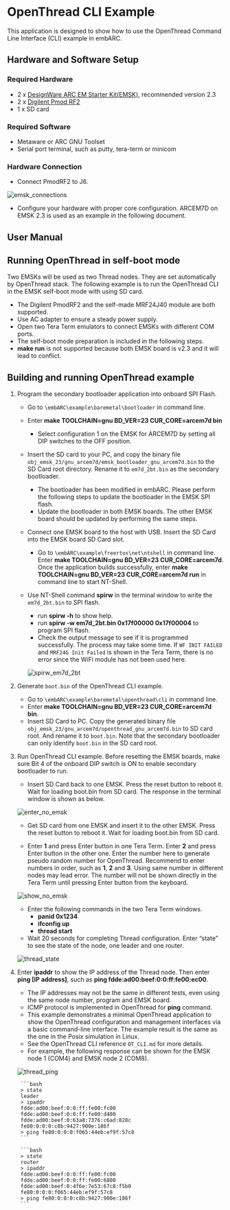 # OpenThread CLI Example

This application is designed to show how to use the OpenThread Command Line Interface (CLI) example in embARC.

## Hardware and Software Setup
### Required Hardware
- 2 x [DesignWare ARC EM Starter Kit(EMSK)][1], recommended version 2.3
- 2 x [Digilent Pmod RF2][2]
- 1 x SD card

### Required Software
- Metaware or ARC GNU Toolset
- Serial port terminal, such as putty, tera-term or minicom

### Hardware Connection
- Connect PmodRF2 to J6.

![emsk_connections][30]

- Configure your hardware with proper core configuration. ARCEM7D on EMSK 2.3 is used as an example in the following document.

## User Manual
## Running OpenThread in self-boot mode
Two EMSKs will be used as two Thread nodes. They are set automatically by OpenThread stack. The following example is to run the OpenThread CLI in the EMSK self-boot mode with using SD card.

- The Digilent PmodRF2 and the self-made MRF24J40 module are both supported.
- Use AC adapter to ensure a steady power supply.
- Open two Tera Term emulators to connect EMSKs with different COM ports.
- The self-boot mode preparation is included in the following steps.
- **make run** is not supported because both EMSK board is v2.3 and it will lead to conflict.

## Building and running OpenThread example

1. Program the secondary bootloader application into onboard SPI Flash.
    - Go to `\embARC\example\baremetal\bootloader` in command line.
    - Enter **make TOOLCHAIN=gnu BD_VER=23 CUR_CORE=arcem7d bin**
        - Select configuration 1 on the EMSK for ARCEM7D by setting all DIP switches to the OFF position.
    - Insert the SD card to your PC, and copy the binary file `obj_emsk_23/gnu_arcem7d/emsk_bootloader_gnu_arcem7d.bin` to the SD Card root directory.  Rename it to `em7d_2bt.bin` as the secondary bootloader.
        - The bootloader has been modified in embARC. Please perform the following steps to update the bootloader in the EMSK SPI flash.
        - Update the bootloader in both EMSK boards. The other EMSK board should be updated by performing the same steps.
    - Connect one EMSK board to the host with USB. Insert the SD Card into the EMSK board SD Card slot.
        - Go to `\embARC\example\freertos\net\ntshell` in command line. Enter **make TOOLCHAIN=gnu BD_VER=23 CUR_CORE=arcem7d**. Once the application builds successfully, enter **make TOOLCHAIN=gnu BD_VER=23 CUR_CORE=arcem7d run** in command line to start NT-Shell.
    - Use NT-Shell command **spirw** in the terminal window to write the `em7d_2bt.bin` to SPI flash.
        - run **spirw -h** to show help.
        - run **spirw -w em7d_2bt.bin 0x17f00000 0x17f00004** to program SPI flash.
        - Check the output message to see if it is programmed successfully. The process may take some time. If `WF INIT FAILED` and `MRF24G Init Failed` is shown in the Tera Term, there is no error since the WiFi module has not been used here.
        
        ![spirw_em7d_2bt][31]

1. Generate `boot.bin` of the OpenThread CLI example.
    - Go to `\embARC\example\baremetal\openthread\cli` in command line.
    - Enter **make TOOLCHAIN=gnu BD_VER=23 CUR_CORE=arcem7d bin**.
    - Insert SD Card to PC. Copy the generated binary file `obj_emsk_23/gnu_arcem7d/openthread_gnu_arcem7d.bin` to SD card root. And rename it to `boot.bin`. Note that the secondary bootloader can only identify `boot.bin` in the SD card root.

1. Run OpenThread CLI example. Before resetting the EMSK boards, make sure Bit 4 of the onboard DIP switch is ON to enable secondary bootloader to run.
    - Insert SD Card back to one EMSK. Press the reset button to reboot it. Wait for loading boot.bin from SD card. The response in the terminal window is shown as below.
    
    ![enter_no_emsk][32]
    
    - Get SD card from one EMSK and insert it to the other EMSK. Press the reset button to reboot it. Wait for loading boot.bin from SD card.
    
    - Enter **1** and press Enter button in one Tera Term. Enter **2** and press Enter button in the other one. Enter the number here to generate pseudo random number for OpenThread. Recommend to enter numbers in order, such as **1**, **2** and **3**. Using same number in different nodes may lead error. The number will not be shown directly in the Tera Term until pressing Enter button from the keyboard.
    
    ![show_no_emsk][33]
    
    - Enter the following commands in the two Tera Term windows.
        - **panid 0x1234**
        - **ifconfig up**
        - **thread start**
    - Wait 20 seconds for completing Thread configuration. Enter “state” to see the state of the node, one leader and one router.
    
    ![thread_state][34]

1. Enter **ipaddr** to show the IP address of the Thread node. Then enter **ping [IP address]**, such as **ping fdde:ad00:beef:0:0:ff:fe00:ec00**.
    - The IP addresses may not be the same in different tests, even using the same node number, program and EMSK board.
    - ICMP protocol is implemented in OpenThread for **ping** command.
    - This example demonstrates a minimal OpenThread application to show the OpenThread configuration and management interfaces via a basic command-line interface. The example result is the same as the one in the Posix simulation in Linux.
    - See the OpenThread CLI reference `OT_CLI.md` for more details.
    - For example, the following response can be shown for the EMSK node 1 (COM4) and EMSK node 2 (COM8).
    
    ![thread_ping][35]

        ```bash
        > state
        leader
        > ipaddr
        fdde:ad00:beef:0:0:ff:fe00:fc00
        fdde:ad00:beef:0:0:ff:fe00:d400
        fdde:ad00:beef:0:63a8:7376:c6ad:828c
        fe80:0:0:0:c8b:9427:900e:186f
        > ping fe80:0:0:0:f065:44eb:ef9f:57c8
        ```

        ```bash
        > state
        router
        > ipaddr
        fdde:ad00:beef:0:0:ff:fe00:fc00
        fdde:ad00:beef:0:0:ff:fe00:6800
        fdde:ad00:beef:0:4f6e:7e53:67c8:f5b0
        fe80:0:0:0:f065:44eb:ef9f:57c8
        > ping fe80:0:0:0:c8b:9427:900e:186f
        ```

[1]: https://www.synopsys.com/dw/ipdir.php?ds=arc_em_starter_kit "DesignWare ARC EM Starter Kit(EMSK)"
[2]: http://store.digilentinc.com/pmod-rf2-ieee-802-15-rf-transceiver/ "Digilent Pmod RF2"

[30]: doc/screenshots/emsk_connections.jpg "emsk_connections"
[31]: doc/screenshots/spirw_em7d_2bt.jpg "spirw_em7d_2bt"
[32]: doc/screenshots/enter_no_emsk.jpg "enter_no_emsk"
[33]: doc/screenshots/show_no_emsk.jpg "show_no_emsk"
[34]: doc/screenshots/thread_state.jpg "thread_state"
[35]: doc/screenshots/thread_ping.jpg "thread_ping"